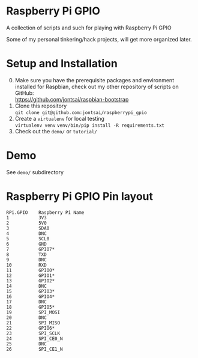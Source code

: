Raspberry Pi GPIO
=================

A collection of scripts and such for playing with Raspberry Pi GPIO

Some of my personal tinkering/hack projects, will get more organized later.

Setup and Installation
======================

0. Make sure you have the prerequisite packages and environment installed for Raspbian, check out my other repository of scripts on GitHub:  
   https://github.com/jontsai/raspbian-bootstrap
1. Clone this repository  
   `git clone git@github.com:jontsai/raspberrypi_gpio`
2. Create a `virtualenv` for local testing  
   `virtualenv venv`
   `venv/bin/pip install -R requirements.txt`
3. Check out the `demo/` or `tutorial/`

Demo
====
See `demo/` subdirectory

Raspberry Pi GPIO Pin layout
============================
    RPi.GPIO    Raspberry Pi Name
    1           3V3
    2           5V0
    3           SDA0
    4           DNC
    5           SCL0
    6           GND
    7           GPIO7*
    8           TXD
    9           DNC
    10          RXD
    11          GPIO0*
    12          GPIO1*
    13          GPIO2*
    14          DNC
    15          GPIO3*
    16          GPIO4*
    17          DNC
    18          GPIO5*
    19          SPI_MOSI
    20          DNC
    21          SPI_MISO
    22          GPIO6*
    23          SPI_SCLK
    24          SPI_CE0_N
    25          DNC
    26          SPI_CE1_N
